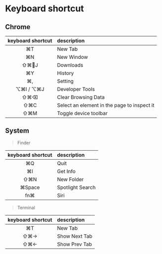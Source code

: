 # Keyboard shortcut

## Chrome

| keyboard shortcut | description |
|:---:|:---|
|⌘T|New Tab|
|⌘N|New Window|
|⇧⌘J|Downloads|
|⌘Y|History|
|⌘,|Setting|
|⌥⌘I / ⌥⌘J|Developer Tools|
|⇧⌘⌫|Clear Browsing Data|
|⇧⌘C|Select an element in the page to inspect it|
|⇧⌘M|Toggle device toolbar|

## System

> Finder

| keyboard shortcut | description |
|:---:|:---|
|⌘Q|Quit|
|⌘I|Get Info|
|⇧⌘N|New Folder|
|⌘Space|Spotlight Search|
|fn⌘|Siri|

> Terminal

| keyboard shortcut | description |
|:---:|:---|
|⌘T|New Tab|
|⇧⌘→|Show Next Tab|
|⇧⌘←|Show Prev Tab|
